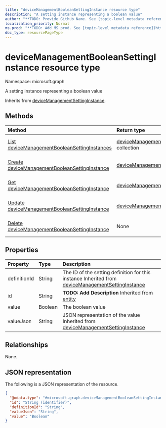 ```yaml
---
title: "deviceManagementBooleanSettingInstance resource type"
description: "A setting instance representing a boolean value"
author: "**TODO: Provide Github Name. See [topic-level metadata reference](https://msgo.azurewebsites.net/add/document/guidelines/metadata.html#topic-level-metadata)**"
localization_priority: Normal
ms.prod: "**TODO: Add MS prod. See [topic-level metadata reference](https://msgo.azurewebsites.net/add/document/guidelines/metadata.html#topic-level-metadata)**"
doc_type: resourcePageType
---
```


# deviceManagementBooleanSettingInstance resource type

Namespace: microsoft.graph



A setting instance representing a boolean value


Inherits from [deviceManagementSettingInstance](../resources/devicemanagementsettinginstance.md).

## Methods
|Method|Return type|Description|
|:---|:---|:---|
|[List deviceManagementBooleanSettingInstances](../api/devicemanagementbooleansettinginstance-list.md)|[deviceManagementBooleanSettingInstance](../resources/devicemanagementbooleansettinginstance.md) collection|Get a list of the [deviceManagementBooleanSettingInstance](../resources/devicemanagementbooleansettinginstance.md) objects and their properties.|
|[Create deviceManagementBooleanSettingInstance](../api/devicemanagementbooleansettinginstance-create.md)|[deviceManagementBooleanSettingInstance](../resources/devicemanagementbooleansettinginstance.md)|Create a new [deviceManagementBooleanSettingInstance](../resources/devicemanagementbooleansettinginstance.md) object.|
|[Get deviceManagementBooleanSettingInstance](../api/devicemanagementbooleansettinginstance-get.md)|[deviceManagementBooleanSettingInstance](../resources/devicemanagementbooleansettinginstance.md)|Read the properties and relationships of a [deviceManagementBooleanSettingInstance](../resources/devicemanagementbooleansettinginstance.md) object.|
|[Update deviceManagementBooleanSettingInstance](../api/devicemanagementbooleansettinginstance-update.md)|[deviceManagementBooleanSettingInstance](../resources/devicemanagementbooleansettinginstance.md)|Update the properties of a [deviceManagementBooleanSettingInstance](../resources/devicemanagementbooleansettinginstance.md) object.|
|[Delete deviceManagementBooleanSettingInstance](../api/devicemanagementbooleansettinginstance-delete.md)|None|Deletes a [deviceManagementBooleanSettingInstance](../resources/devicemanagementbooleansettinginstance.md) object.|

## Properties
|Property|Type|Description|
|:---|:---|:---|
|definitionId|String|The ID of the setting definition for this instance Inherited from [deviceManagementSettingInstance](../resources/devicemanagementsettinginstance.md)|
|id|String|**TODO: Add Description** Inherited from [entity](../resources/entity.md)|
|value|Boolean|The boolean value|
|valueJson|String|JSON representation of the value Inherited from [deviceManagementSettingInstance](../resources/devicemanagementsettinginstance.md)|

## Relationships
None.

## JSON representation
The following is a JSON representation of the resource.
<!-- {
  "blockType": "resource",
  "keyProperty": "id",
  "@odata.type": "microsoft.graph.deviceManagementBooleanSettingInstance",
  "baseType": "microsoft.graph.deviceManagementSettingInstance",
  "openType": false
}
-->
``` json
{
  "@odata.type": "#microsoft.graph.deviceManagementBooleanSettingInstance",
  "id": "String (identifier)",
  "definitionId": "String",
  "valueJson": "String",
  "value": "Boolean"
}
```

